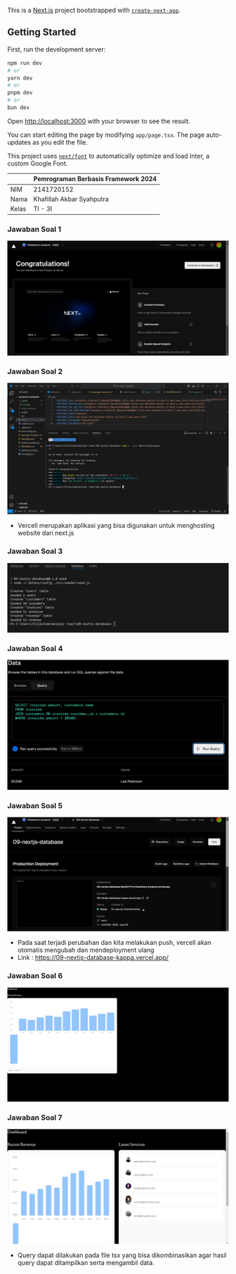 This is a [Next.js](https://nextjs.org/) project bootstrapped with [`create-next-app`](https://github.com/vercel/next.js/tree/canary/packages/create-next-app).

## Getting Started

First, run the development server:

```bash
npm run dev
# or
yarn dev
# or
pnpm dev
# or
bun dev
```

Open [http://localhost:3000](http://localhost:3000) with your browser to see the result.

You can start editing the page by modifying `app/page.tsx`. The page auto-updates as you edit the file.

This project uses [`next/font`](https://nextjs.org/docs/basic-features/font-optimization) to automatically optimize and load Inter, a custom Google Font.

|  | Pemrograman Berbasis Framework 2024 |
|--|--|
| NIM |  2141720152|
| Nama |  Khafillah Akbar Syahputra |
| Kelas | TI - 3I |


### Jawaban Soal 1
![Screenshot](assets/01.png)

### Jawaban Soal 2
![Screenshot](assets/02.png)
- Vercell merupakan aplikasi yang bisa digunakan untuk menghosting website dari next.js

### Jawaban Soal 3
![Screenshot](assets/03.png)

### Jawaban Soal 4
![Screenshot](assets/04.png)

### Jawaban Soal 5
![Screenshot](assets/05.png)

- Pada saat terjadi perubahan dan kita melakukan push, vercell akan otomatis mengubah dan mendeployment ulang
- Link : https://09-nextjs-database-kappa.vercel.app/

### Jawaban Soal 6
![Screenshot](assets/06.png)

### Jawaban Soal 7
![Screenshot](assets/07.png)
- Query dapat dilakukan pada file tsx yang bisa dikombinasikan agar hasil query dapat ditampilkan serta mengambil data.






